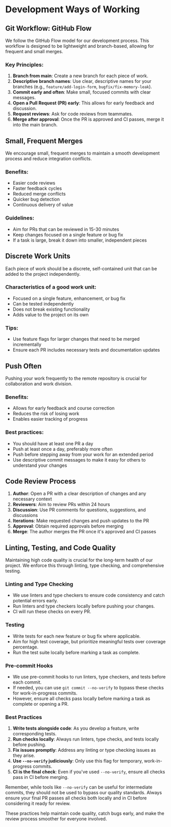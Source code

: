 # Development Ways of Working

## Git Workflow: GitHub Flow

We follow the GitHub Flow model for our development process. This workflow is designed to be lightweight and branch-based, allowing for frequent and small merges.

### Key Principles:

1. **Branch from main**: Create a new branch for each piece of work.
2. **Descriptive branch names**: Use clear, descriptive names for your branches (e.g., `feature/add-login-form`, `bugfix/fix-memory-leak`).
3. **Commit early and often**: Make small, focused commits with clear messages.
4. **Open a Pull Request (PR) early**: This allows for early feedback and discussion.
5. **Request reviews**: Ask for code reviews from teammates.
6. **Merge after approval**: Once the PR is approved and CI passes, merge it into the main branch.

## Small, Frequent Merges

We encourage small, frequent merges to maintain a smooth development process and reduce integration conflicts.

### Benefits:

- Easier code reviews
- Faster feedback cycles
- Reduced merge conflicts
- Quicker bug detection
- Continuous delivery of value

### Guidelines:

- Aim for PRs that can be reviewed in 15-30 minutes
- Keep changes focused on a single feature or bug fix
- If a task is large, break it down into smaller, independent pieces

## Discrete Work Units

Each piece of work should be a discrete, self-contained unit that can be added to the project independently.

### Characteristics of a good work unit:

- Focused on a single feature, enhancement, or bug fix
- Can be tested independently
- Does not break existing functionality
- Adds value to the project on its own

### Tips:

- Use feature flags for larger changes that need to be merged incrementally
- Ensure each PR includes necessary tests and documentation updates

## Push Often

Pushing your work frequently to the remote repository is crucial for collaboration and work division.

### Benefits:

- Allows for early feedback and course correction
- Reduces the risk of losing work
- Enables easier tracking of progress

### Best practices:

- You should have at least one PR a day
- Push at least once a day, preferably more often
- Push before stepping away from your work for an extended period
- Use descriptive commit messages to make it easy for others to understand your changes

## Code Review Process

1. **Author**: Open a PR with a clear description of changes and any necessary context
2. **Reviewers**: Aim to review PRs within 24 hours
3. **Discussion**: Use PR comments for questions, suggestions, and discussions
4. **Iterations**: Make requested changes and push updates to the PR
5. **Approval**: Obtain required approvals before merging
6. **Merge**: The author merges the PR once it's approved and CI passes

## Linting, Testing, and Code Quality

Maintaining high code quality is crucial for the long-term health of our project. We enforce this through linting, type checking, and comprehensive testing.

### Linting and Type Checking

- We use linters and type checkers to ensure code consistency and catch potential errors early.
- Run linters and type checkers locally before pushing your changes.
- CI will run these checks on every PR.

### Testing

- Write tests for each new feature or bug fix where applicable.
- Aim for high test coverage, but prioritize meaningful tests over coverage percentage.
- Run the test suite locally before marking a task as complete.

### Pre-commit Hooks

- We use pre-commit hooks to run linters, type checkers, and tests before each commit.
- If needed, you can use `git commit --no-verify` to bypass these checks for work-in-progress commits.
- However, ensure all checks pass locally before marking a task as complete or opening a PR.

### Best Practices

1. **Write tests alongside code**: As you develop a feature, write corresponding tests.
2. **Run checks locally**: Always run linters, type checks, and tests locally before pushing.
3. **Fix issues promptly**: Address any linting or type checking issues as they arise.
4. **Use `--no-verify` judiciously**: Only use this flag for temporary, work-in-progress commits.
5. **CI is the final check**: Even if you've used `--no-verify`, ensure all checks pass in CI before merging.

Remember, while tools like `--no-verify` can be useful for intermediate commits, they should not be used to bypass our quality standards. Always ensure your final PR passes all checks both locally and in CI before considering it ready for review.

These practices help maintain code quality, catch bugs early, and make the review process smoother for everyone involved.
